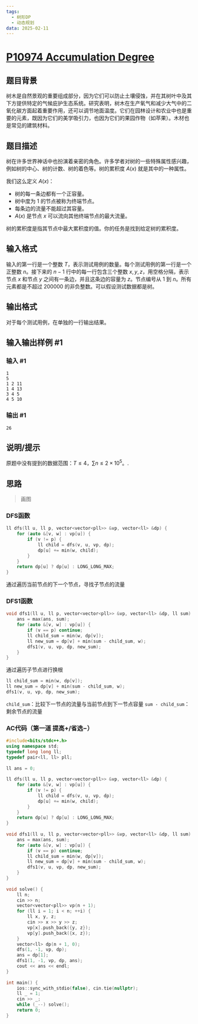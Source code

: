 ```yaml
---
tags:
  - 树形DP
  - 动态规划
data: 2025-02-11
---
```

# [P10974 Accumulation Degree](https://www.luogu.com.cn/problem/P10974)

## 题目背景

树木是自然景观的重要组成部分，因为它们可以防止土壤侵蚀，并在其树叶中及其下方提供特定的气候庇护生态系统。研究表明，树木在生产氧气和减少大气中的二氧化碳方面起着重要作用，还可以调节地面温度。它们在园林设计和农业中也是重要的元素，既因为它们的美学吸引力，也因为它们的果园作物（如苹果）。木材也是常见的建筑材料。

## 题目描述

树在许多世界神话中也扮演着亲密的角色。许多学者对树的一些特殊属性感兴趣，例如树的中心、树的计数、树的着色等。树的累积度 $A(x)$ 就是其中的一种属性。

我们这么定义 $A(x)$：

- 树的每一条边都有一个正容量。
- 树中度为 $1$ 的节点被称为终端节点。
- 每条边的流量不能超过其容量。
- $A(x)$ 是节点 $x$ 可以流向其他终端节点的最大流量。

树的累积度是指其节点中最大累积度的值。你的任务是找到给定树的累积度。

## 输入格式

输入的第一行是一个整数 $T$，表示测试用例的数量。每个测试用例的第一行是一个正整数 $n$。接下来的 $n - 1$ 行中的每一行包含三个整数 $x,y,z$，用空格分隔，表示节点 $x$ 和节点 $y$ 之间有一条边，并且这条边的容量为 $z$。节点编号从 $1$ 到 $n$。所有元素都是不超过 $200000$ 的非负整数。可以假设测试数据都是树。

## 输出格式

对于每个测试用例，在单独的一行输出结果。

## 输入输出样例 #1

### 输入 #1

```
1
5
1 2 11
1 4 13
3 4 5
4 5 10
```

### 输出 #1

```
26
```

## 说明/提示

原题中没有提到的数据范围：$T \le 4$，$\sum n \le 2\times 10 ^ 5$。.

## 思路
> 画图
### DFS函数
```cpp
ll dfs(ll u, ll p, vector<vector<pll>> &vp, vector<ll> &dp) {  
    for (auto &[v, w] : vp[u]) {  
        if (v != p) {  
            ll child = dfs(v, u, vp, dp);  
            dp[u] += min(w, child);  
        }  
    }  
    return dp[u] ? dp[u] : LONG_LONG_MAX;  
}  
```
通过遍历当前节点的下一个节点，寻找子节点的流量

### DFS1函数
```cpp
void dfs1(ll u, ll p, vector<vector<pll>> &vp, vector<ll> &dp, ll sum) {  
    ans = max(ans, sum);  
    for (auto &[v, w] : vp[u]) {  
        if (v == p) continue;  
        ll child_sum = min(w, dp[v]);  
        ll new_sum = dp[v] + min(sum - child_sum, w);  
        dfs1(v, u, vp, dp, new_sum);  
    }  
}  
```
通过遍历子节点进行换根
```cpp
ll child_sum = min(w, dp[v]);  
ll new_sum = dp[v] + min(sum - child_sum, w);  
dfs1(v, u, vp, dp, new_sum);  
```
`child_sum`：比较下一节点的流量与当前节点到下一节点容量
`sum - child_sum`：剩余节点的流量

### AC代码（第一道  提高+/省选−）
```cpp
#include<bits/stdc++.h>  
using namespace std;  
typedef long long ll;  
typedef pair<ll, ll> pll;  
  
ll ans = 0;  
  
ll dfs(ll u, ll p, vector<vector<pll>> &vp, vector<ll> &dp) {  
    for (auto &[v, w] : vp[u]) {  
        if (v != p) {  
            ll child = dfs(v, u, vp, dp);  
            dp[u] += min(w, child);  
        }  
    }  
    return dp[u] ? dp[u] : LONG_LONG_MAX;  
}  
  
void dfs1(ll u, ll p, vector<vector<pll>> &vp, vector<ll> &dp, ll sum) {  
    ans = max(ans, sum);  
    for (auto &[v, w] : vp[u]) {  
        if (v == p) continue;  
        ll child_sum = min(w, dp[v]);  
        ll new_sum = dp[v] + min(sum - child_sum, w);  
        dfs1(v, u, vp, dp, new_sum);  
    }  
}  
  
void solve() {  
    ll n;  
    cin >> n;  
    vector<vector<pll>> vp(n + 1);  
    for (ll i = 1; i < n; ++i) {  
        ll x, y, z;  
        cin >> x >> y >> z;  
        vp[x].push_back({y, z});  
        vp[y].push_back({x, z});  
    }  
    vector<ll> dp(n + 1, 0);  
    dfs(1, -1, vp, dp);  
    ans = dp[1];  
    dfs1(1, -1, vp, dp, ans);  
    cout << ans << endl;  
}  
  
int main() {  
    ios::sync_with_stdio(false), cin.tie(nullptr);  
    ll _ = 1;  
    cin >> _;  
    while (_--) solve();  
    return 0;  
}
```